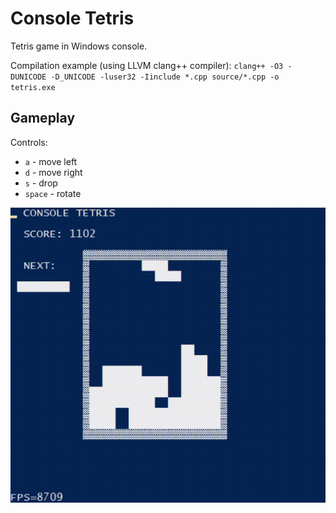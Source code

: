 # Console Tetris
Tetris game in Windows console.

Compilation example (using LLVM clang++ compiler): `clang++ -O3 -DUNICODE -D_UNICODE -luser32 -Iinclude *.cpp source/*.cpp -o tetris.exe`

## Gameplay
Controls:
- `a` - move left
- `d` - move right
- `s` - drop
- `space` - rotate

![](gameplay.gif)
